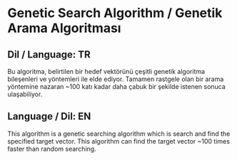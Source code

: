 # Genetic Search Algorithm / Genetik Arama Algoritması

Dil / Language: TR
----
Bu algoritma, belirtilen bir hedef vektörünü çeşitli genetik algoritma bileşenleri ve yöntemleri ile elde ediyor.
Tamamen rastgele olan bir arama yöntemine nazaran ~100 katı kadar daha çabuk bir şekilde istenen sonuca ulaşabiliyor.

Language / Dil: EN
----
This algorithm is a genetic searching algorithm which is search and find the specified target vector.
This algorithm can find the target vector ~100 times faster than random searching.

